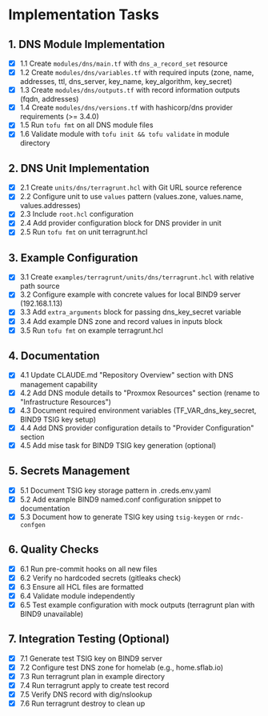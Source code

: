 # Implementation Tasks

## 1. DNS Module Implementation

- [x] 1.1 Create `modules/dns/main.tf` with `dns_a_record_set` resource
- [x] 1.2 Create `modules/dns/variables.tf` with required inputs (zone, name, addresses, ttl, dns_server, key_name, key_algorithm, key_secret)
- [x] 1.3 Create `modules/dns/outputs.tf` with record information outputs (fqdn, addresses)
- [x] 1.4 Create `modules/dns/versions.tf` with hashicorp/dns provider requirements (>= 3.4.0)
- [x] 1.5 Run `tofu fmt` on all DNS module files
- [x] 1.6 Validate module with `tofu init && tofu validate` in module directory

## 2. DNS Unit Implementation

- [x] 2.1 Create `units/dns/terragrunt.hcl` with Git URL source reference
- [x] 2.2 Configure unit to use `values` pattern (values.zone, values.name, values.addresses)
- [x] 2.3 Include `root.hcl` configuration
- [x] 2.4 Add provider configuration block for DNS provider in unit
- [x] 2.5 Run `tofu fmt` on unit terragrunt.hcl

## 3. Example Configuration

- [x] 3.1 Create `examples/terragrunt/units/dns/terragrunt.hcl` with relative path source
- [x] 3.2 Configure example with concrete values for local BIND9 server (192.168.1.13)
- [x] 3.3 Add `extra_arguments` block for passing dns_key_secret variable
- [x] 3.4 Add example DNS zone and record values in inputs block
- [x] 3.5 Run `tofu fmt` on example terragrunt.hcl

## 4. Documentation

- [x] 4.1 Update CLAUDE.md "Repository Overview" section with DNS management capability
- [x] 4.2 Add DNS module details to "Proxmox Resources" section (rename to "Infrastructure Resources")
- [x] 4.3 Document required environment variables (TF_VAR_dns_key_secret, BIND9 TSIG key setup)
- [x] 4.4 Add DNS provider configuration details to "Provider Configuration" section
- [x] 4.5 Add mise task for BIND9 TSIG key generation (optional)

## 5. Secrets Management

- [x] 5.1 Document TSIG key storage pattern in .creds.env.yaml
- [x] 5.2 Add example BIND9 named.conf configuration snippet to documentation
- [x] 5.3 Document how to generate TSIG key using `tsig-keygen` or `rndc-confgen`

## 6. Quality Checks

- [x] 6.1 Run pre-commit hooks on all new files
- [x] 6.2 Verify no hardcoded secrets (gitleaks check)
- [x] 6.3 Ensure all HCL files are formatted
- [x] 6.4 Validate module independently
- [x] 6.5 Test example configuration with mock outputs (terragrunt plan with BIND9 unavailable)

## 7. Integration Testing (Optional)

- [x] 7.1 Generate test TSIG key on BIND9 server
- [x] 7.2 Configure test DNS zone for homelab (e.g., home.sflab.io)
- [x] 7.3 Run terragrunt plan in example directory
- [x] 7.4 Run terragrunt apply to create test record
- [x] 7.5 Verify DNS record with dig/nslookup
- [x] 7.6 Run terragrunt destroy to clean up
